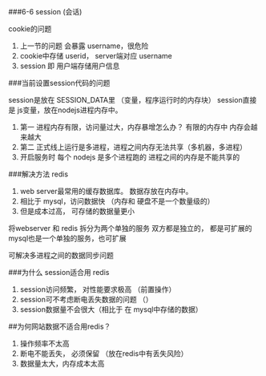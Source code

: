 ###6-6 session (会话)

cookie的问题
1. 上一节的问题 会暴露 username，很危险
2. cookie中存储 userid， server端对应 username
3. session 即 用户端存储用户信息

###当前设置session代码的问题

session是放在 SESSION_DATA里 （变量，程序运行时的内存块）
session直接是 js变量，放在nodejs进程内存中。
1. 第一 进程内存有限，访问量过大，内存暴增怎么办？ 有限的内存中 内存会越来越大
2. 第二 正式线上运行是多进程，进程之间内存无法共享（多机器，多进程）
3. 开启服务时 每个 nodejs 是多个进程跑的 进程之间的内存是不能共享的


###解决方法
redis 
1. web server最常用的缓存数据库。 数据存放在内存中。
2. 相比于 mysql，访问数据快 （内存和 硬盘不是一个数量级的）
3. 但是成本过高， 可存储的数据量更小


将webserver 和 redis 拆分为两个单独的服务
双方都是独立的， 都是可扩展的
mysql也是一个单独的服务，也可扩展


可解决多进程之间的数据同步问题

###为什么 session适合用 redis

1. session访问频繁， 对性能要求极高 （前置操作）
2. session可不考虑断电丢失数据的问题 （）
3. session数据量不会很大（相比于 在 mysql中存储的数据）

##为何网站数据不适合用redis？

1. 操作频率不太高
2. 断电不能丢失， 必须保留 （放在redis中有丢失风险）
3. 数据量太大，内存成本太高